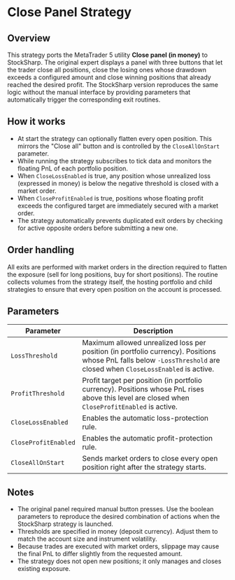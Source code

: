 # Close Panel Strategy

## Overview
This strategy ports the MetaTrader 5 utility **Close panel (in money)** to StockSharp. The original expert displays a panel with
three buttons that let the trader close all positions, close the losing ones whose drawdown exceeds a configured amount and
close winning positions that already reached the desired profit. The StockSharp version reproduces the same logic without the
manual interface by providing parameters that automatically trigger the corresponding exit routines.

## How it works
- At start the strategy can optionally flatten every open position. This mirrors the "Close all" button and is controlled by the
  `CloseAllOnStart` parameter.
- While running the strategy subscribes to tick data and monitors the floating PnL of each portfolio position.
- When `CloseLossEnabled` is true, any position whose unrealized loss (expressed in money) is below the negative threshold is
  closed with a market order.
- When `CloseProfitEnabled` is true, positions whose floating profit exceeds the configured target are immediately secured with a
  market order.
- The strategy automatically prevents duplicated exit orders by checking for active opposite orders before submitting a new one.

## Order handling
All exits are performed with market orders in the direction required to flatten the exposure (sell for long positions, buy for
short positions). The routine collects volumes from the strategy itself, the hosting portfolio and child strategies to ensure
that every open position on the account is processed.

## Parameters
| Parameter | Description |
|-----------|-------------|
| `LossThreshold` | Maximum allowed unrealized loss per position (in portfolio currency). Positions whose PnL falls below `-LossThreshold` are closed when `CloseLossEnabled` is active. |
| `ProfitThreshold` | Profit target per position (in portfolio currency). Positions whose PnL rises above this level are closed when `CloseProfitEnabled` is active. |
| `CloseLossEnabled` | Enables the automatic loss-protection rule. |
| `CloseProfitEnabled` | Enables the automatic profit-protection rule. |
| `CloseAllOnStart` | Sends market orders to close every open position right after the strategy starts. |

## Notes
- The original panel required manual button presses. Use the boolean parameters to reproduce the desired combination of actions
  when the StockSharp strategy is launched.
- Thresholds are specified in money (deposit currency). Adjust them to match the account size and instrument volatility.
- Because trades are executed with market orders, slippage may cause the final PnL to differ slightly from the requested amount.
- The strategy does not open new positions; it only manages and closes existing exposure.
